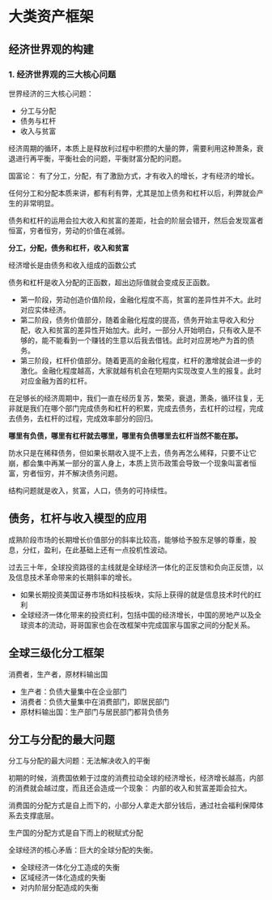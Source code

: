 # 大类资产框架



## 经济世界观的构建

### 1. 经济世界观的三大核心问题

世界经济的三大核心问题：

- 分工与分配
- 债务与杠杆
- 收入与贫富

经济周期的循环，本质上是释放利过程中积攒的大量的弊，需要利用这种萧条，衰退进行再平衡，平衡社会的问题，平衡财富分配的问题。

国富论： 有了分工，分配，有了激励方式，才有收入的增长，才有经济的增长。

任何分工和分配本质来讲，都有利有弊，尤其是加上债务和杠杆以后，利弊就会产生的非常明显。

债务和杠杆的运用会拉大收入和贫富的差距，社会的阶层会错开，然后会发现富者恒富，穷者恒穷，劳动的价值在减弱。

**分工，分配，债务和杠杆，收入和贫富**

经济增长是由债务和收入组成的函数公式

债务和杠杆是收入分配的正函数，超出边际值就会变成反正函数。

- 第一阶段，劳动创造价值阶段，金融化程度不高，贫富的差异性并不大。此时对应实体经济。
- 第二阶段，债务价值部分，随着金融化程度的提高，债务开始主导收入和分配，收入和贫富的差异性开始加大。此时，一部分人开始明白，只有收入是不够的，能不能看到一个赚钱的生意以后我去借钱。此时对应房地产为首的债务。
- 第三阶段，杠杆价值部分。随着更高的金融化程度，杠杆的激增就会进一步的激化。金融化程度越高，大家就越有机会在短期内实现改变人生的报复。此时对应金融为首的杠杆。

在足够长的经济周期中，我们一直在经历复苏，繁荣，衰退，萧条，循环往复，无非就是我们在哪个部门完成债务和杠杆的积累，完成去债务，去杠杆的过程，完成去债务，去杠杆的过程，完成效率部分的回归。

**哪里有负债，哪里有杠杆就去哪里，哪里有负债哪里去杠杆当然不能在那。**

防水只是在稀释债务，但如果长期收入提不上去，债务再怎么稀释，只要不让它崩，都会集中再某一部分的富人身上，本质上货币政策会导致一个现象叫富者恒富，穷者恒穷，并不解决债务问题。

结构问题就是收入，贫富，人口，债务的可持续性。

## 债务，杠杆与收入模型的应用

成熟阶段市场的长期增长价值部分的斜率比较高，能够给予股东足够的尊重，股息，分红，盈利，在此基础上还有一点投机性波动。

过去三十年，全球投资路径的主线就是全球经济一体化的正反馈和负向正反馈，以及信息技术革命带来的长期斜率的增长。

- 如果长期投资美国证券市场如科技板块，实际上获得的就是信息技术时代的红利
- 全球经济一体化带来的投资红利，包括中国的经济增长，中国的房地产以及全球资本的流动，哥哥国家也会在改框架中完成国家与国家之间的分配关系。

## 全球三级化分工框架

消费者，生产者，原材料输出国

- 生产者：负债大量集中在企业部门
- 消费者：负债大量集中在消费部门，即居民部门
- 原材料输出国：生产部门与居民部门都背负债务

## 分工与分配的最大问题

分工与分配的最大问题：无法解决收入的平衡

初期的时候，消费国依赖于过度的消费拉动全球的经济增长，经济增长越高，内部的消费就会越过度，而且还会造成一个现象： 内部的收入和贫富差距会拉大。

消费国的分配方式是自上而下的，小部分人拿走大部分钱后，通过社会福利保障体系去支撑底层。

生产国的分配方式是自下而上的税赋式分配

全球经济的核心矛盾：巨大的全球分配的失衡。

- 全球经济一体化分工造成的失衡
- 区域经济一体化造成的失衡
- 对内阶层分配造成的失衡

